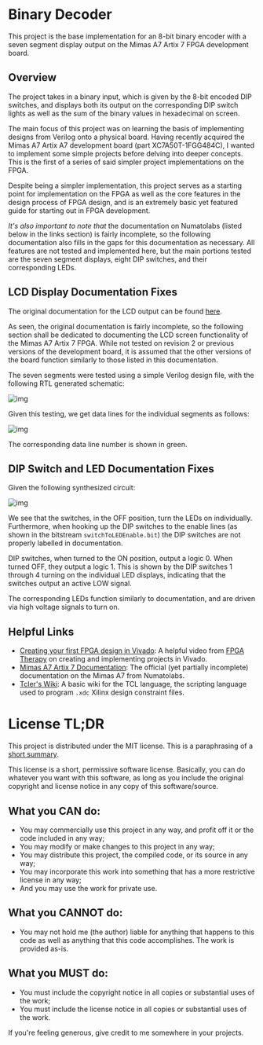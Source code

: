 # Binary Decoder

This project is the base implementation for an 8-bit binary encoder with a seven
segment display output on the Mimas A7 Artix 7 FPGA development board.

## Overview

The project takes in a binary input, which is given by the 8-bit encoded DIP
switches, and displays both its output on the corresponding DIP switch lights as
well as the sum of the binary values in hexadecimal on screen.

The main focus of this project was on learning the basis of implementing designs
from Verilog onto a physical board. Having recently acquired the Mimas A7 Artix
A7 development board (part XC7A50T-1FGG484C), I wanted to implement some simple
projects before delving into deeper concepts. This is the first of a series of
said simpler project implementations on the FPGA.

Despite being a simpler implementation, this project serves as a starting point
for implementation on the FPGA as well as the core features in the design
process of FPGA design, and is an extremely basic yet featured guide for
starting out in FPGA development.

_It's also important to note that_ the documentation on Numatolabs (listed below
in the links section) is fairly incomplete, so the following documentation also
fills in the gaps for this documentation as necessary. All features are not
tested and implemented here, but the main portions tested are the seven segment
displays, eight DIP switches, and their corresponding LEDs.

## LCD Display Documentation Fixes

The original documentation for the LCD output can be found
[here](https://numato.com/docs/mimas-artix-7-fpga-development-board-with-ddr-sdram-and-gigabit-ethernet/#7segment-led-display-4).

As seen, the original documentation is fairly incomplete, so the following
section shall be dedicated to documenting the LCD screen functionality of the
Mimas A7 Artix 7 FPGA. While not tested on revision 2 or previous versions of
the development board, it is assumed that the other versions of the board
function similarly to those listed in this documentation.

The seven segments were tested using a simple Verilog design file, with the
following RTL generated schematic:

![img](https://cdn.discordapp.com/attachments/601895458453061655/790452144741548032/unknown.png)

Given this testing, we get data lines for the individual segments as follows:

![img](https://cdn.discordapp.com/attachments/601895458453061655/790457249947451462/unknown.png)

The corresponding data line number is shown in green.

## DIP Switch and LED Documentation Fixes

Given the following synthesized circuit:

![img](https://cdn.discordapp.com/attachments/601895458453061655/790783763301793813/unknown.png)

We see that the switches, in the OFF position, turn the LEDs on individually.
Furthermore, when hooking up the DIP switches to the enable lines (as shown in
the bitstream `switchToLEDEnable.bit`) the DIP switches are not properly
labelled in documentation.

DIP switches, when turned to the ON position, output a logic 0. When turned OFF,
they output a logic 1. This is shown by the DIP switches 1 through 4 turning on
the individual LED displays, indicating that the switches output an active LOW
signal.

The corresponding LEDs function similarly to documentation, and are driven via
high voltage signals to turn on.

## Helpful Links

-   [Creating your first FPGA design in Vivado](https://www.youtube.com/watch?v=BBtD4PCXqlE):
    A helpful video from
    [FPGA Therapy](https://www.youtube.com/channel/UCC6U6pSgQ4beDi7iDhOAtEQ) on
    creating and implementing projects in Vivado.
-   [Mimas A7 Artix 7 Documentation](https://numato.com/docs/mimas-artix-7-fpga-development-board-with-ddr-sdram-and-gigabit-ethernet/):
    The official (yet partially incomplete) documentation on the Mimas A7 from
    Numatolabs.
-   [Tcler's Wiki](https://wiki.tcl-lang.org/): A basic wiki for the TCL
    language, the scripting language used to program `.xdc` Xilinx design
    constraint files.

# License TL;DR

This project is distributed under the MIT license. This is a paraphrasing of a
[short summary](https://tldrlegal.com/license/mit-license).

This license is a short, permissive software license. Basically, you can do
whatever you want with this software, as long as you include the original
copyright and license notice in any copy of this software/source.

## What you CAN do:

-   You may commercially use this project in any way, and profit off it or the
    code included in any way;
-   You may modify or make changes to this project in any way;
-   You may distribute this project, the compiled code, or its source in any
    way;
-   You may incorporate this work into something that has a more restrictive
    license in any way;
-   And you may use the work for private use.

## What you CANNOT do:

-   You may not hold me (the author) liable for anything that happens to this
    code as well as anything that this code accomplishes. The work is provided
    as-is.

## What you MUST do:

-   You must include the copyright notice in all copies or substantial uses of
    the work;
-   You must include the license notice in all copies or substantial uses of the
    work.

If you're feeling generous, give credit to me somewhere in your projects.
